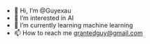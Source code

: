 - 👋 Hi, I’m @Guyexau
- 👀 I’m interested in AI
- 🌱 I’m currently learning machine learning 
- 📫 How to reach me grantedguy@gmail.com 

<!---
Guyexau/Guyexau is a ✨ special ✨ repository because its `hey.md` (this file) appears on your GitHub profile.
You can click the Preview link to take a look at your changes.
--->
